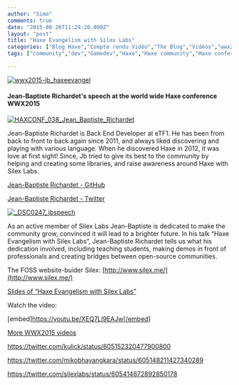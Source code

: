 ```yaml
---
author: "Simo"
comments: true
date: "2015-08-26T11:29:20.000Z"
layout: "post"
title: "Haxe Evangelism with Silex Labs"
categories: ["Blog Haxe","Compte rendu Vidéo","The Blog","Vidéos","wwx2015"]
tags: ["community","dev","Gamedev","Haxe","Haxe community","Haxe conference","jean baptiste richardet","silex","silex labs","silexV2","video","webdev","wwx","wwx2015"]

---
```

[![wwx2015-jb_haxeevangel](https://www.silexlabs.org/wp-content/uploads/2015/08/wwx2015-jb_haxeevangel.png)](https://www.silexlabs.org/wp-content/uploads/2015/08/wwx2015-jb_haxeevangel.png)





#### Jean-Baptiste Richardet's speech at the world wide Haxe conference WWX2015




[![HAXCONF_038_Jean_Baptiste_Richardet](https://www.silexlabs.org/wp-content/uploads/2015/08/HAXCONF_038_Jean_Baptiste_Richardet-200x300.jpg)](https://www.silexlabs.org/wp-content/uploads/2015/08/HAXCONF_038_Jean_Baptiste_Richardet.jpg)




Jean-Baptiste Richardet is Back End Developer at eTF1. He has been from back to front to back again since 2011, and always liked discovering and playing with various language. When he discovered Haxe in 2012, it was love at first sight! Since, Jb tried to give its best to the community by helping and creating some libraries, and raise awareness around Haxe with Silex Labs.




[Jean-Baptiste Richardet - GitHub](https://github.com/JbIPS)


[Jean-Baptiste Richardet - Twitter](https://twitter.com/JbIPS)





[![_DSC0247_jbspeech](https://www.silexlabs.org/wp-content/uploads/2015/08/DSC0247_jbspeech-687x458.jpg)](https://www.silexlabs.org/wp-content/uploads/2015/08/DSC0247_jbspeech.jpg)


As an active member of Silex Labs Jean-Baptiste is dedicated to make the community grow, convinced it will lead to a brighter future. In his talk “Haxe Evangelism with Silex Labs”, Jean-Baptiste Richardet tells us what his dedication involved, including teaching students, making demos in front of professionals and creating bridges between open-source communities.




The FOSS website-buider Silex: [http://www.silex.me/](http://www.silex.me/)




[Slides of “Haxe Evangelism with Silex Labs”](https://docs.google.com/presentation/d/1liIxhMi-a4gnsO37c7xVi_KbFRccr4mZBs8oxyiGVJE/edit?usp=sharing)




Watch the video:


[embed]https://youtu.be/XEQ7LI9EAJw[/embed]

[More WWX2015 videos](https://www.silexlabs.org/wrapping-up-wwx2015/)

https://twitter.com/kulick/status/605152320477900800

https://twitter.com/mikobhayangkara/status/605148211427340289

https://twitter.com/silexlabs/status/605414672892850178


